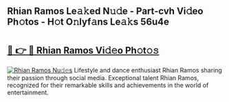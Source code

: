 ## Rhian Ramos Le𝚊𝚔ed N𝚞𝚍e - Part-cvh Vi𝚍eo Ph𝚘tos - H𝚘t O𝚗lyf𝚊ns Le𝚊𝚔s 56u4e

# <h2><a href="http://hffbv5.feru.top/?c=Rhian+Ramos">🔗 👉 🔴 Rhian Ramos Vi𝚍𝚎o Ph𝚘t𝚘𝚜</a></h2>

[![Rhian Ramos Nu𝚍𝚎s](https://i.imgur.com/0TWrTi3.gif)](http://hffbv5.feru.top/?c=Rhian+Ramos)
Lifestyle and dance enthusiast Rhian Ramos sharing their passion through social media. Exceptional talent Rhian Ramos, recognized for their remarkable skills and achievements in the world of entertainment. 
